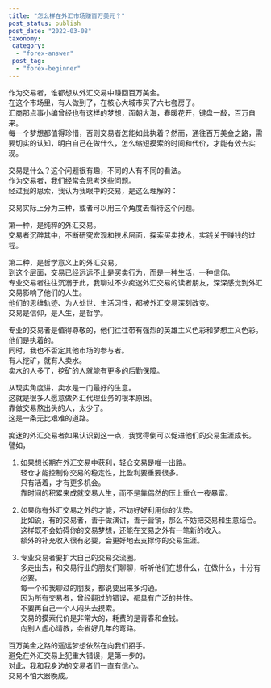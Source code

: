 ```yaml
---
title: "怎么样在外汇市场赚百万美元？"
post_status: publish
post_date: "2022-03-08"
taxonomy:
 category: 
  - "forex-answer"
 post_tag: 
  - "forex-beginner"
---
```


作为交易者，谁都想从外汇交易中赚回百万美金。  
在这个市场里，有人做到了，在核心大城市买了六七套房子。  
汇商那点事小编曾经也有这样的梦想，面朝大海，春暖花开，键盘一敲，百万自来。  
每一个梦想都值得珍惜，否则交易者怎能如此执着？然而，通往百万美金之路，需要切实的认知，明白自己在做什么，怎么缩短摸索的时间和代价，才能有效去实现。  

交易是什么？这个问题很有趣，不同的人有不同的看法。  
作为交易者，我们经常会思考这些问题。  
经过我的思索，我认为我眼中的交易，是这么理解的：

交易实际上分为三种，或者可以用三个角度去看待这个问题。  

第一种，是纯粹的外汇交易。  
交易者沉醉其中，不断研究宏观和技术层面，探索买卖技术，实践关于赚钱的过程。  

第二种，是哲学意义上的外汇交易。  
到这个层面，交易已经远远不止是买卖行为，而是一种生活，一种信仰。  
专业交易者往往沉溺于此，我聊过不少痴迷外汇交易的读者朋友，深深感觉到外汇交易影响了他们的人生。  
他们的思维轨迹、为人处世、生活习性，都被外汇交易深刻改变。  
交易是信仰，是人生，是哲学。  

专业的交易者是值得尊敬的，他们往往带有强烈的英雄主义色彩和梦想主义色彩。  
他们是执着的。  
同时，我也不否定其他市场的参与者。  
有人挖矿，就有人卖水。  
卖水的人多了，挖矿的人就能有更多的后勤保障。  

从现实角度讲，卖水是一门最好的生意。  
这就是很多人愿意做外汇代理业务的根本原因。  
靠做交易熬出头的人，太少了。  
这是一条无比艰难的道路。  

痴迷的外汇交易者如果认识到这一点，我觉得倒可以促进他们的交易生涯成长。  
譬如，

1. 如果想长期在外汇交易中获利，轻仓交易是唯一出路。  
轻仓才能控制你交易的稳定性，比盈利要重要很多。  
只有活着，才有更多机会。  
靠时间的积累来成就交易人生，而不是靠偶然的压上重仓一夜暴富。  

2. 如果你有外汇交易之外的才能，不妨好好利用你的优势。  
比如说，有的交易者，善于做演讲，善于营销，那么不妨把交易和生意结合。  
这样既不会妨碍你的交易梦想，还能在交易之外有一笔新的收入。  
额外的补充收入很有必要，会更好地去支撑你的交易生涯。  

3. 专业交易者要扩大自己的交易交流圈。  
多走出去，和交易行业的朋友们聊聊，听听他们在想什么，在做什么，十分有必要。  
每一个和我聊过的朋友，都说要出来多沟通。  
因为所有交易者，曾经翻过的错误，都具有广泛的共性。  
不要再自己一个人闷头去摸索。  
交易的摸索代价是非常大的，耗费的是青春和金钱。  
向别人虚心请教，会省好几年的弯路。  

百万美金之路的遥远梦想依然在向我们招手。  
避免在外汇交易上犯重大错误，是第一步的。  
对此，我和我身边的交易者们一直有信心。  
交易不怕大器晚成。
